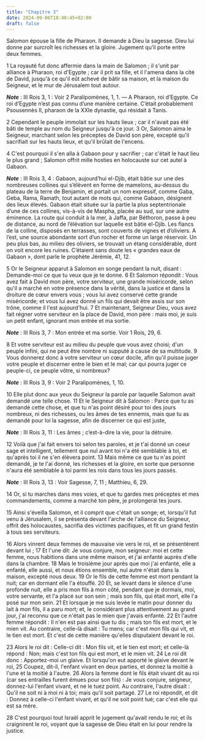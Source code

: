 ```yaml
---
title: "Chapitre 3"
date: 2024-09-06T18:40:45+02:00
draft: false
---
```



Salomon épouse la fille de Pharaon.
Il demande à Dieu la sagesse.
Dieu lui donne par surcroît les richesses et la gloire.
Jugement qu’il porte entre deux femmes.


1 La royauté fut donc affermie dans la main de Salomon ; il s'unit par alliance à Pharaon, roi d'Egypte ; car il prit sa fille, et il l'amena dans la cité de David, jusqu'à ce qu'il eût achevé de bâtir sa maison, et la maison du Seigneur, et le mur de Jérusalem tout autour.

***Note*** :  III Rois 3, 1 : Voir 2 Paralipomènes, 1, 1. ― A Pharaon, roi d’Egypte. Ce roi d’Egypte n’est pas connu d’une manière certaine. C’était probablement Psousennès II, pharaon de la XXIe dynastie, qui résidait à Tanis.

2 Cependant le peuple immolait sur les hauts lieux ; car il n'avait pas été bâti de temple au nom du Seigneur jusqu'à ce jour. 3 Or, Salomon aima le Seigneur, marchant selon les préceptes de David son père, excepté qu'il sacrifiait sur les hauts lieux, et qu'il brûlait de l'encens.


4 C'est pourquoi il s'en alla à Gabaon pour y sacrifier ; car c'était le haut lieu le plus grand ; Salomon offrit mille hosties en holocauste sur cet autel à Gabaon.

***Note*** :  III Rois 3, 4 : Gabaon, aujourd’hui el-Djib, était bâtie sur une des nombreuses collines qui s’élèvent en forme de mamelons, au-dessus du plateau de la terre de Benjamin, et portait un nom expressif, comme Gaba, Geba, Rama, Ramath, tout autant de mots qui, comme Gabaon, désignent des lieux élevés. Gabaon était située sur la partie la plus septentrionale d’une de ces collines, vis-à-vis de Maspha, placée au sud, sur une autre éminence. La route qui conduit à la mer, à Jaffa, par Béthoron, passe à peu de distance, au nord de l’élévation sur laquelle est bâtie el-Djib. Les flancs de la colline, disposés en terrasses, sont couverts de vignes et d’oliviers. A l’est, une source abondante sort d’un rocher et forme un large réservoir. Un peu plus bas, au milieu des oliviers, se trouvait un étang considérable, dont on voit encore les ruines. C’étaient sans doute les « grandes eaux de Gabaon », dont parle le prophète Jérémie, 41, 12.

5 Or le Seigneur apparut à Salomon en songe pendant la nuit, disant : Demande-moi ce que tu veux que je te donne. 6 Et Salomon répondit : Vous avez fait à David mon père, votre serviteur, une grande miséricorde, selon qu'il a marché en votre présence dans la vérité, dans la justice et dans la droiture de cœur envers vous ; vous lui avez conservé cette grande miséricorde; et vous lui avez donné un fils qui devait être assis sur son trône, comme il l'est aujourd'hui. 7 Et maintenant, Seigneur Dieu, vous avez fait régner votre serviteur en la place de David, mon père : mais moi, je suis un petit enfant, ignorant mon entrée et ma sortie.

***Note*** :  III Rois 3, 7 : Mon entrée et ma sortie. Voir 1 Rois, 29, 6.

8 Et votre serviteur est au milieu du peuple que vous avez choisi; d'un peuple infini, qui ne peut être nombre ni supputé à cause de sa multitude. 9 Vous donnerez donc à votre serviteur un cœur docile, afin qu'il puisse juger votre peuple et discerner entre le bien et le mal; car qui pourra juger ce peuple-ci, ce peuple vôtre, si nombreux?

***Note*** :  III Rois 3, 9 : Voir 2 Paralipomènes, 1, 10.


10 Elle plut donc aux yeux du Seigneur la parole par laquelle Salomon avait demandé une telle chose. 11 Et le Seigneur dit à Salomon : Parce que tu as demandé cette chose, et que tu n'as point désiré pour toi des jours nombreux, ni des richesses, ou les âmes de tes ennemis, mais que tu as demandé pour loi la sagesse, afin de discerner ce qui est juste,

***Note*** :  III Rois 3, 11 : Les âmes ; c’est-à-dire la vie, pour la détruire.

12 Voilà que j'ai fait envers toi selon tes paroles, et je t'ai donné un coeur sage et intelligent, tellement que nul avant toi n'a été semblable à toi, et qu'après toi il ne s'en élèvera point. 13 Mais même ce que tu n'as point demandé, je te l'ai donné, les richesses et la gloire, en sorte que personne n'aura été semblable à toi parmi les rois dans tous les jours passés.

***Note*** :  III Rois 3, 13 : Voir Sagesse, 7, 11 ; Matthieu, 6, 29.

14 Or, si tu marches dans mes voies, et que tu gardes mes préceptes et mes commandements, comme a marché ton père, je prolongerai tes jours.


15 Ainsi s'éveilla Salomon, et il comprit que c'était un songe; et, lorsqu'il fut venu à Jérusalem, il se présenta devant l'arche de l'alliance du Seigneur, offrit des holocaustes, sacrifia des victimes pacifiques, et fit un grand festin à tous ses serviteurs.


16 Alors vinrent deux femmes de mauvaise vie vers le roi, et se présentèrent devant lui ; 17 Et l'une dit: Je vous conjure, mon seigneur: moi et cette femme, nous habitions dans une même maison, et j'ai enfanté auprès d'elle dans la chambre. 18 Mais le troisième jour après que moi j'ai enfanté, elle a enfanté, elle aussi, et nous étions ensemble, nul autre n'était dans la maison, excepté nous deux. 19 Or le fils de cette femme est mort pendant la nuit; car en dormant elle l'a étouffé. 20 Et, se levant dans le silence d'une profonde nuit, elle a pris mon fils à mon côté, pendant que je dormais, moi, votre servante, et l'a placé sur son sein ; mais son fils, qui était mort, elle l'a posé sur mon sein. 21 Et lorsque je me suis levée le matin pour donner du lait à mon fils, il a paru mort; et, le considérant plus attentivement au grand jour, j'ai reconnu que ce n'était pas le mien que j'avais enfanté. 22 Et l'autre femme répondit : Il n'en est pas ainsi que tu dis ; mais ton fils est mort, et le mien vit. Au
contraire, celle-là disait : Tu mens; car c'est mon fils qui vit, et le tien est mort. Et c'est de cette manière qu'elles disputaient devant le roi.


23 Alors le roi dit : Celle-ci dit : Mon fils vit, et le tien est mort; et celle-là répond : Non; mais c'est ton fils qui est mort, et le mien vit. 24 Le roi dit donc : Apportez-moi un glaive. Et lorsqu'on eut apporté le glaive devant le roi, 25 Coupez, dit-il, l'enfant vivant en deux parties, et donnez la moitié à l'une et la moitié à l'autre. 26 Alors la femme dont le fils était vivant dit au roi (car ses entrailles furent émues pour son fils) : Je vous conjure, seigneur, donnez-lui l'enfant vivant, et ne le tuez point. Au contraire, l'autre disait : Qu'il ne soit ni à moi ni à toi; mais qu'il soit partagé. 27 Le roi répondit, et dit : Donnez à celle-ci l'enfant vivant, et qu'il ne soit point tué; car c'est elle qui est sa mère.


28 C'est pourquoi tout Israël apprit le jugement qu'avait rendu le roi; et ils craignirent le roi, voyant que la sagesse de Dieu était en lui pour rendre la justice.

